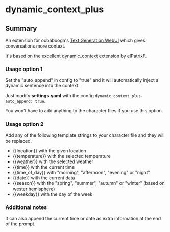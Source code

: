 # dynamic_context_plus

## Summary
An extension for oobabooga's [Text Generation WebUI](https://github.com/oobabooga/text-generation-webui) which gives conversations more context.

It's based on the excellent [dynamic_context](https://github.com/elPatrixF/dynamic_context) extension by elPatrixF.

### Usage option 1
Set the "auto_append" in config to "true" and it will automatically inject a dynamic sentence into the context.

Just modify **settings.yaml** with the config `dynamic_context_plus-auto_append: true`.

You won't have to add anything to the character files if you use this option.

### Usage option 2
Add any of the following template strings to your character file and they will be replaced.
- {{location}} with the given location
- {{temperature}} with the selected temperature
- {{weather}} with the selected weather
- {{time}} with the current time
- {{time_of_day}} with "morning", "afternoon", "evening" or "night"
- {{date}} with the current data
- {{season}} with the "spring", "summer", "autumn" or "winter" (based on wester hemisphere)
- {{weekday}} with the day of the week

### Additional notes
It can also append the current time or date as extra information at the end of the prompt.
